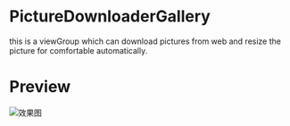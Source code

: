# PictureDownloaderGallery
this is a viewGroup which can download pictures from web and resize the picture for comfortable automatically.

# Preview

![效果图](http://img.blog.csdn.net/20151109094011100)
